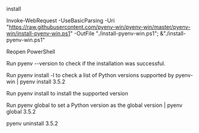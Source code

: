 install

Invoke-WebRequest -UseBasicParsing -Uri "https://raw.githubusercontent.com/pyenv-win/pyenv-win/master/pyenv-win/install-pyenv-win.ps1" -OutFile "./install-pyenv-win.ps1"; &"./install-pyenv-win.ps1"

Reopen PowerShell

Run pyenv --version to check if the installation was successful.

Run pyenv install -l to check a list of Python versions supported by pyenv-win  | pyenv install 3.5.2

Run pyenv install <version> to install the supported version  

Run pyenv global <version> to set a Python version as the global version | pyenv global 3.5.2

pyenv uninstall 3.5.2
